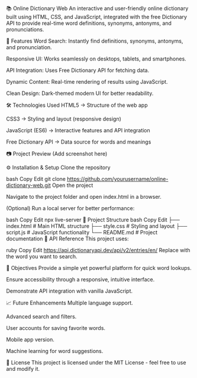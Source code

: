 📚 Online Dictionary Web
An interactive and user-friendly online dictionary built using HTML, CSS, and JavaScript, integrated with the free Dictionary API to provide real-time word definitions, synonyms, antonyms, and pronunciations.

🚀 Features
Word Search: Instantly find definitions, synonyms, antonyms, and pronunciation.

Responsive UI: Works seamlessly on desktops, tablets, and smartphones.

API Integration: Uses Free Dictionary API for fetching data.

Dynamic Content: Real-time rendering of results using JavaScript.

Clean Design: Dark-themed modern UI for better readability.

🛠 Technologies Used
HTML5 → Structure of the web app

CSS3 → Styling and layout (responsive design)

JavaScript (ES6) → Interactive features and API integration

Free Dictionary API → Data source for words and meanings

📷 Project Preview
(Add screenshot here)

⚙ Installation & Setup
Clone the repository

bash
Copy
Edit
git clone https://github.com/yourusername/online-dictionary-web.git
Open the project

Navigate to the project folder and open index.html in a browser.

(Optional) Run a local server for better performance:

bash
Copy
Edit
npx live-server
📂 Project Structure
bash
Copy
Edit
├── index.html        # Main HTML structure
├── style.css         # Styling and layout
├── script.js         # JavaScript functionality
└── README.md         # Project documentation
🔗 API Reference
This project uses:

ruby
Copy
Edit
https://api.dictionaryapi.dev/api/v2/entries/en/<word>
Replace <word> with the word you want to search.

🎯 Objectives
Provide a simple yet powerful platform for quick word lookups.

Ensure accessibility through a responsive, intuitive interface.

Demonstrate API integration with vanilla JavaScript.

📈 Future Enhancements
Multiple language support.

Advanced search and filters.

User accounts for saving favorite words.

Mobile app version.

Machine learning for word suggestions.

📜 License
This project is licensed under the MIT License - feel free to use and modify it.
